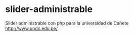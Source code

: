 # slider-administrable
Slider administrable con php para la universidad de Cañete
http://www.undc.edu.pe/
